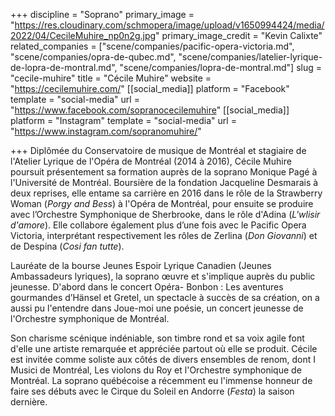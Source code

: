 +++
discipline = "Soprano"
primary_image = "https://res.cloudinary.com/schmopera/image/upload/v1650994424/media/2022/04/CecileMuhire_np0n2g.jpg"
primary_image_credit = "Kevin Calixte"
related_companies = ["scene/companies/pacific-opera-victoria.md", "scene/companies/opra-de-qubec.md", "scene/companies/latelier-lyrique-de-lopra-de-montral.md", "scene/companies/lopra-de-montral.md"]
slug = "cecile-muhire"
title = "Cécile Muhire"
website = "https://cecilemuhire.com/"
[[social_media]]
platform = "Facebook"
template = "social-media"
url = "https://www.facebook.com/sopranocecilemuhire"
[[social_media]]
platform = "Instagram"
template = "social-media"
url = "https://www.instagram.com/sopranomuhire/"

+++
Diplômée du Conservatoire de musique de Montréal et stagiaire de l'Atelier Lyrique de l'Opéra de Montréal (2014 à 2016), Cécile Muhire poursuit présentement sa formation auprès de la soprano Monique Pagé à l'Université de Montréal. Boursière de la fondation Jacqueline Desmarais à deux reprises, elle entame sa carrière en 2016 dans le rôle de la Strawberry Woman (_Porgy and Bess_) à l'Opéra de Montréal, pour ensuite se produire avec l’Orchestre Symphonique de Sherbrooke, dans le rôle d'Adina (_L'wlisir d'amore_). Elle collabore également plus d’une fois avec le Pacific Opera Victoria, interprétant respectivement les rôles de Zerlina (_Don Giovanni_) et de Despina (_Cosi fan tutte_). 

Lauréate de la bourse Jeunes Espoir Lyrique Canadien (Jeunes Ambassadeurs lyriques), la soprano œuvre et s'implique auprès du public jeunesse. D'abord dans le concert Opéra- Bonbon : Les aventures gourmandes d’Hänsel et Gretel, un spectacle à succès de sa création, on a aussi pu l'entendre dans Joue-moi une poésie, un concert jeunesse de l'Orchestre symphonique de Montréal.

Son charisme scénique indéniable, son timbre rond et sa voix agile font d'elle une artiste remarquée et appréciée partout où elle se produit. Cécile est invitée comme soliste aux côtés de divers ensembles de renom, dont I Musici de Montréal, Les violons du Roy et l'Orchestre symphonique de Montréal. La soprano québécoise a récemment eu l'immense honneur de faire ses débuts avec le Cirque du Soleil en Andorre (_Festa_) la saison dernière.